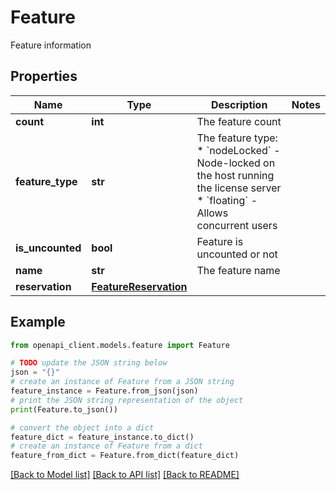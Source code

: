 # Feature

Feature information

## Properties

Name | Type | Description | Notes
------------ | ------------- | ------------- | -------------
**count** | **int** | The feature count | 
**feature_type** | **str** | The feature type:   * &#x60;nodeLocked&#x60; - Node-locked on the host running the license server   * &#x60;floating&#x60;    - Allows concurrent users  | 
**is_uncounted** | **bool** | Feature is uncounted or not | 
**name** | **str** | The feature name | 
**reservation** | [**FeatureReservation**](FeatureReservation.md) |  | 

## Example

```python
from openapi_client.models.feature import Feature

# TODO update the JSON string below
json = "{}"
# create an instance of Feature from a JSON string
feature_instance = Feature.from_json(json)
# print the JSON string representation of the object
print(Feature.to_json())

# convert the object into a dict
feature_dict = feature_instance.to_dict()
# create an instance of Feature from a dict
feature_from_dict = Feature.from_dict(feature_dict)
```
[[Back to Model list]](../README.md#documentation-for-models) [[Back to API list]](../README.md#documentation-for-api-endpoints) [[Back to README]](../README.md)


